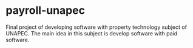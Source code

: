 # payroll-unapec
Final project of developing software with property technology subject of UNAPEC. The main idea in this subject is develop software with paid software.
